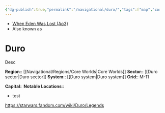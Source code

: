 ```yaml
---
{"dg-publish":true,"permalink":"/navigational/duro/","tags":["map","core","retraining","planet","unfinished"]}
---
```


- [When Eden Was Lost (Ao3)](https://archiveofourown.org/works/19334440/chapters/45992584)
- Also known as 
# Duro
Desc

**Region**::  [[Navigational/Regions/Core Worlds\|Core Worlds]]
**Sector**::  [[Duro sector\|Duro sector]]
**System**::  [[Duro system\|Duro system]]
**Grid**::  M-11

**Capital**::
**Notable Locations**::
- test

https://starwars.fandom.com/wiki/Duro/Legends
